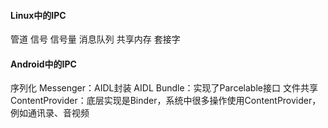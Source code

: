 #### Linux中的IPC
管道
信号
信号量
消息队列
共享内存
套接字

#### Android中的IPC
序列化
Messenger：AIDL封装
AIDL
Bundle：实现了Parcelable接口
文件共享
ContentProvider：底层实现是Binder，系统中很多操作使用ContentProvider，例如通讯录、音视频